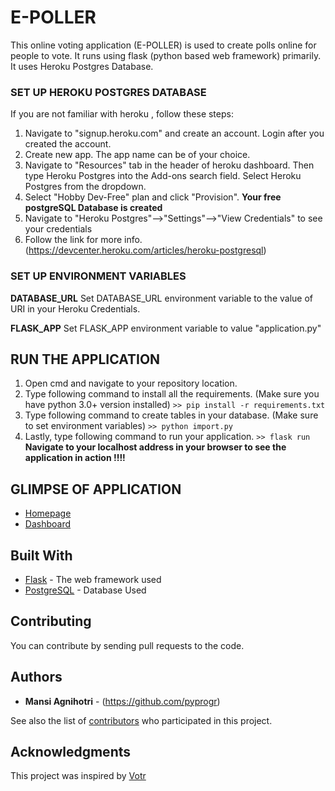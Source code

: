 # E-POLLER

This online voting application (E-POLLER) is used to create polls online for people to vote. It runs using flask (python based web framework) primarily. It uses Heroku Postgres Database.


### SET UP HEROKU POSTGRES DATABASE
If you are not familiar with heroku , follow these steps:

1. Navigate to "signup.heroku.com" and create an account. Login after you created the account.
2. Create new app. The app name can be of your choice.
3. Navigate to "Resources" tab in the header of heroku dashboard. Then type Heroku Postgres into the Add-ons search field. Select Heroku Postgres from the dropdown.
4. Select "Hobby Dev-Free" plan and click "Provision".
****Your free postgreSQL Database is created****
5. Navigate to "Heroku Postgres"-->"Settings"-->"View Credentials" to see your credentials
6. Follow the link for more info. (https://devcenter.heroku.com/articles/heroku-postgresql)


### SET UP ENVIRONMENT VARIABLES

****DATABASE_URL****
Set DATABASE_URL environment variable to the value of URI in your Heroku Credentials.

****FLASK_APP****
Set FLASK_APP environment variable to value "application.py"


## RUN THE APPLICATION
1. Open cmd and navigate to your repository location.
2. Type following command to install all the requirements. (Make sure you have python 3.0+ version installed)
			```
			>> pip install -r requirements.txt
			```	
3. Type following command to create tables in your database. (Make sure to set environment variables)
			```
			>> python import.py
			```
4. Lastly, type following command to run your application.
			```
			>> flask run
			```
**Navigate to your localhost address in your browser to see the application in action !!!!**

## GLIMPSE OF APPLICATION
* [Homepage](/static/images/homepage.png)
* [Dashboard](/static/images/dashboard.png)

## Built With

* [Flask](https://flask-doc.readthedocs.io/) - The web framework used
* [PostgreSQL](https://www.postgresql.org/docs/) - Database Used


## Contributing

You can contribute by sending pull requests to the code.


## Authors

* **Mansi Agnihotri** - (https://github.com/pyprogr)

See also the list of [contributors](https://github.com/pyprogr/e-poller/graphs/contributors) who participated in this project.


## Acknowledgments

This project was inspired by [Votr](https://github.com/danidee10/Votr/)
